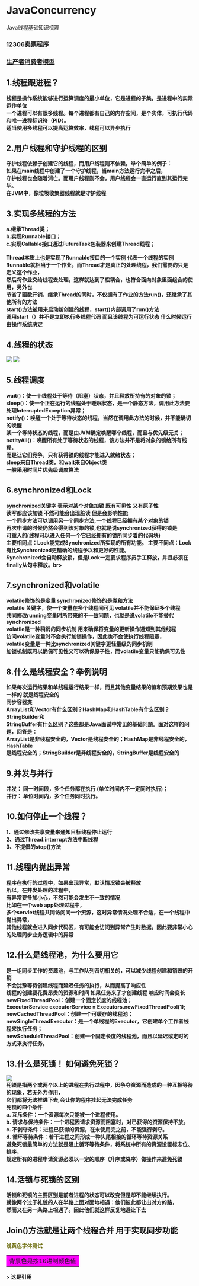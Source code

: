 # JavaConcurrency
Java线程基础知识梳理  
### [12306卖票程序](https://github.com/JxnuHxh/JavaConcurrency/tree/master/src/system12306)  
### [生产者消费者模型](https://github.com/JxnuHxh/JavaConcurrency/tree/master/src/producter)  
## 1.线程跟进程？<b/><br>
线程是操作系统能够进行运算调度的最小单位，它是进程的子集，是进程中的实际运作单位<br>
一个进程可以有很多线程。每个进程都有自己的内存空间，是个实体，可执行代码和唯一进程标识符（PID）。 <br>
适当使用多线程可以提高运算效率，线程可以异步执行<br>
## 2.用户线程和守护线程的区别<br>
守护线程依赖于创建它的线程，而用户线程则不依赖。举个简单的例子：<br>
如果在main线程中创建了一个守护线程，当main方法运行完毕之后，<br>
守护线程也会随着消亡。而用户线程则不会，用户线程会一直运行直到其运行完毕。<br>
在JVM中，像垃圾收集器线程就是守护线程<br>
## 3.实现多线程的方法<br>
a.继承Thread类；<br>
b.实现Runnable接口；<br>
c.实现Callable接口通过FutureTask包装器来创建Thread线程；<br><br>
Thread本质上也是实现了Runnable接口的一个实例 代表一个线程的实例<br>
Runnable就相当于一个作业，而Thread才是真正的处理线程，我们需要的只是定义这个作业，<br>
然后将作业交给线程去处理，这样就达到了松耦合，也符合面向对象里面组合的使用，另外也<br>
节省了函数开销，继承Thread的同时，不仅拥有了作业的方法run()，还继承了其他所有的方法<br>
start()方法被用来启动新创建的线程，start()内部调用了run()方法<br>
调用start（）并不是立即执行多线程代码 而且该线程为可运行状态 什么时候运行由操作系统决定
## 4.线程的状态<br>
  <img src="img/线程状态.png">
   <img src="img/02.png">
   
## 5.线程调度
wait()：使一个线程处于等待（阻塞）状态，并且释放所持有的对象的锁；<br>
sleep()：使一个正在运行的线程处于睡眠状态，是一个静态方法，调用此方法要处理InterruptedException异常；<br>
notify()：唤醒一个处于等待状态的线程，当然在调用此方法的时候，并不能确切的唤醒<br>
某一个等待状态的线程，而是由JVM确定唤醒哪个线程，而且与优先级无关；<br>
notityAll()：唤醒所有处于等待状态的线程，该方法并不是将对象的锁给所有线程，<br>
而是让它们竞争，只有获得锁的线程才能进入就绪状态；<br>
sleep来自Thread类，和wait来自Object类<br>
一般采用时间片优先级调度算法<br>
## 6.synchronized和Lock<br>

synchronized关键字 表示对某个对象加锁 既有可见性 又有原子性<br>
读写都应该加锁  不然可能会出现脏读  但是会影响性能<br>
一个同步方法可以调用另一个同步方法,一个线程已经拥有某个对象的锁<br>
再次申请的时候仍然会得到该对象的锁,也就是说synchronized获得的锁是<br>
可重入的(线程可以进入任何一个它已经拥有的锁所同步着的代码块)<br>
主要相同点：Lock能完成Synchronized所实现的所有功能。
主要不同点：Lock有比Synchronized更精确的线程予以和更好的性能。<br>
Synchronized会自动释放锁，但是Lock一定要求程序员手工释放，并且必须在finally从句中释放。br>
## 7.synchronized和volatile<br>
volatile修饰的是变量 synchronized修饰的是类和方法<br>
volatile 关键字，使一个变量在多个线程间可见 volatile并不能保证多个线程<br>
共同修改running变量时所带来的不一致问题，也就是说volatile不能替代synchronized<br>
volatile是一种稍弱的同步机制 用来确保将变量的更新操作通知到其他线程<br>
访问volatile变量时不会执行加锁操作，因此也不会使执行线程阻塞，<br>
volatile变量是一种比synchronized关键字更轻量级的同步机制<br>
加锁机制既可以确保可见性又可以确保原子性，而volatile变量只能确保可见性<br>

## 8.什么是线程安全？举例说明<br>
如果每次运行结果和单线程运行结果一样，而且其他变量结果的值和预期效果也是一样的
就是线程安全的<br>
同步容器类<br>
ArrayList和Vector有什么区别？HashMap和HashTable有什么区别？StringBuilder和<br>
StringBuffer有什么区别？这些都是Java面试中常见的基础问题。面对这样的问题，回答是：<br>
ArrayList是非线程安全的，Vector是线程安全的；HashMap是非线程安全的，HashTable<br>
是线程安全的；StringBuilder是非线程安全的，StringBuffer是线程安全的<br>
## 9.并发与并行<br>

并发： 同一时间段，多个任务都在执行 (单位时间内不一定同时执行)；<br>
并行： 单位时间内，多个任务同时执行。<br>
## 10.如何停止一个线程？<br>
1、通过修改共享变量来通知目标线程停止运行<br>
2、通过Thread.interrupt方法中断线程<br>
3、不提倡的stop()方法<br>
## 11.线程内抛出异常<br>
 程序在执行的过程中，如果出现异常，默认情况锁会被释放<br>所以，在并发处理的过程中，<br>
 有异常要多加小心，不然可能会发生不一致的情况<br> 比如在一个web app处理过程中，<br>
 多个servlet线程共同访问同一个资源，这时异常情况处理不合适，在一个线程中抛出异常，<br>
 其他线程就会进入同步代码区，有可能会访问到异常产生时数据。因此要非常小心的处理同步业务逻辑中的异常<br>
 ## 12.什么是线程池，为什么要用它<br>
 是一组同步工作的资源池，与工作队列密切相关的，可以减少线程创建和销毁的开销<br>
 不会犹豫等待创建线程而延迟任务的执行，从而提高了响应性<br>
 线程的创建要花费昂贵的资源和时间 如果任务来了才创建线程 响应时间会变长<br>
 newFixedThreadPool：创建一个固定长度的线程池；<br>
 ExecutorService executorService = Executors.newFixedThreadPool(1);<br>
 newCachedThreadPool：创建一个可缓存的线程池；<br>
 newSingleThreadExecutor：是一个单线程的Executor，它创建单个工作者线程来执行任务；<br>
 newScheduleThreadPool：创建一个固定长度的线程池，而且以延迟或定时的方式来执行任务。<br>
 ## 13.什么是死锁！ 如何避免死锁？
 <img src="img/02.jpeg"><br>
 死锁是指两个或两个以上的进程在执行过程中，因争夺资源而造成的一种互相等待的现象，若无外力作用，<br>
 它们都将无法推进下去,会让你的程序挂起无法完成任务<br>
 死锁的四个条件<br>
a. 互斥条件：一个资源每次只能被一个进程使用。<br>
b. 请求与保持条件：一个进程因请求资源而阻塞时，对已获得的资源保持不放。<br>
c. 不剥夺条件：进程已获得的资源，在末使用完之前，不能强行剥夺。<br>
d. 循环等待条件：若干进程之间形成一种头尾相接的循环等待资源关系<br>
避免死锁最简单的方法就是阻止循环等待条件，将系统中所有的资源设置标志位、排序，<br>
规定所有的进程申请资源必须以一定的顺序（升序或降序）做操作来避免死锁<br>

## 14.活锁与死锁的区别<br>
活锁和死锁的主要区别是前者进程的状态可以改变但是却不能继续执行。<br>
就像两个过于礼貌的人在半路上面对面地相遇：他们彼此都让出对方的路，<br>
然而又在另一条路上相遇了。因此他们就这样反复地避让下去<br>
         
## Join()方法就是让两个线程合并 用于实现同步功能


<font color="#666600">浅黄色字体测试</font>
<table><tr><td bgcolor=#FF00FF>背景色是按16进制颜色值 </td></tr></table>
> 这是引用  

                  